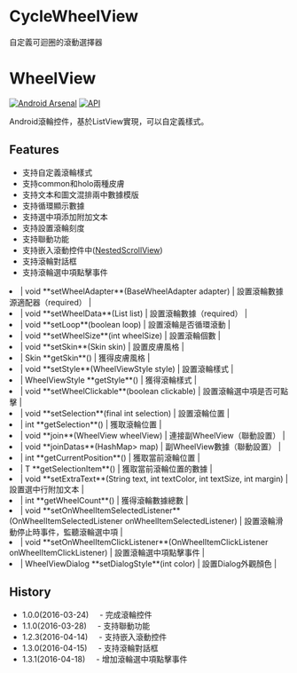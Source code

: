 # CycleWheelView
自定義可迴圈的滾動選擇器

# WheelView

[![Android Arsenal](https://img.shields.io/badge/Android%20Arsenal-WheelView-green.svg?style=true)](https://android-arsenal.com/details/1/3853 ) [![API](https://img.shields.io/badge/API-14%2B-brightgreen.svg?style=flat)](https://android-arsenal.com/api?level=14 )

Android滾輪控件，基於ListView實現，可以自定義樣式。

Features
--
* 支持自定義滾輪樣式
* 支持common和holo兩種皮膚
* 支持文本和圖文混排兩中數據模版
* 支持循環顯示數據
* 支持選中項添加附加文本
* 支持設置滾輪刻度
* 支持聯動功能
* 支持嵌入滾動控件中([NestedScrollView](https://github.com/venshine/WheelView/blob/master/wheelview/src/main/java/com/wx/wheelview/widget/NestedScrollView.java))
* 支持滾輪對話框
* 支持滾輪選中項點擊事件

<li>| void **setWheelAdapter**(BaseWheelAdapter<T> adapter) | 設置滾輪數據源適配器（required） |</li>
<li>| void **setWheelData**(List<T> list) | 設置滾輪數據（required） |</li>
<li>| void **setLoop**(boolean loop) | 設置滾輪是否循環滾動 |</li>
<li>| void **setWheelSize**(int wheelSize) | 設置滾輪個數 |</li>
<li>| void **setSkin**(Skin skin) | 設置皮膚風格 |</li>
<li>| Skin **getSkin**() | 獲得皮膚風格 |</li>
<li>| void **setStyle**(WheelViewStyle style) | 設置滾輪樣式 |</li>
<li>| WheelViewStyle **getStyle**() | 獲得滾輪樣式 |</li>
<li>| void **setWheelClickable**(boolean clickable) | 設置滾輪選中項是否可點擊 |</li>
<li>| void **setSelection**(final int selection) | 設置滾輪位置 |</li>
<li>| int **getSelection**() | 獲取滾輪位置 |</li>
<li>| void **join**(WheelView wheelView) | 連接副WheelView（聯動設置） |</li>
<li>| void **joinDatas**(HashMap<String, List<T>> map) | 副WheelView數據（聯動設置） |</li>
<li>| int **getCurrentPosition**() | 獲取當前滾輪位置 |</li>
<li>| T **getSelectionItem**() | 獲取當前滾輪位置的數據 |</li>
<li>| void **setExtraText**(String text, int textColor, int textSize, int margin) | 設置選中行附加文本 |</li>
<li>| int **getWheelCount**() | 獲得滾輪數據總數 |</li>
<li>| void **setOnWheelItemSelectedListener**(OnWheelItemSelectedListener<T> onWheelItemSelectedListener) | 設置滾輪滑動停止時事件，監聽滾輪選中項 |</li>
<li>| void **setOnWheelItemClickListener**(OnWheelItemClickListener<T> onWheelItemClickListener) | 設置滾輪選中項點擊事件 |</li>
<li>| WheelViewDialog **setDialogStyle**(int color) | 設置Dialog外觀顏色 |</li>

History
--
* 1.0.0(2016-03-24)
    - 完成滾輪控件
* 1.1.0(2016-03-28)
    - 支持聯動功能
* 1.2.3(2016-04-14)
    - 支持嵌入滾動控件
* 1.3.0(2016-04-15)
    - 支持滾輪對話框
* 1.3.1(2016-04-18)
    - 增加滾輪選中項點擊事件
